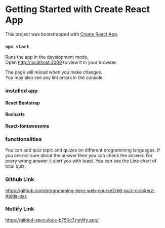 # Getting Started with Create React App

This project was bootstrapped with [Create React App](https://github.com/facebook/create-react-app).

### `npm start`

Runs the app in the development mode.\
Open [http://localhost:3000](http://localhost:3000) to view it in your browser.

The page will reload when you make changes.\
You may also see any lint errors in the console.

### installed app

#### React Bootstrap
#### Recharts
#### React-fontawesome 


### functionalities

You can add quiz topic and quizes on different programming languages. If you are not sure about the answer then you can check the answer. For every wrong answer it alert you with toast. You can see the Line chart of total quiz.

### Github Link

https://github.com/programming-hero-web-course2/b6-quiz-crackerz-Abida-oss

### Netlify Link

https://gilded-speculoos-b750c7.netlify.app/


